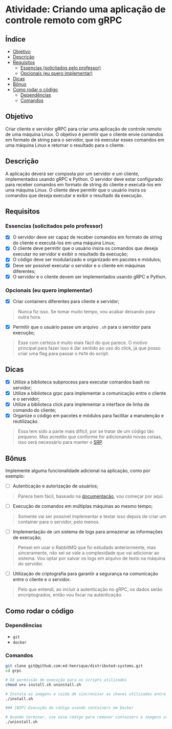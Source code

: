 # Atividade: Criando uma aplicação de controle remoto com gRPC <!-- omit in toc -->

## Índice <!-- omit in toc -->
- [Objetivo](#objetivo)
- [Descrição](#descrição)
- [Requisitos](#requisitos)
  - [Essencias (solicitados pelo professor)](#essencias-solicitados-pelo-professor)
  - [Opcionais (eu quero implementar)](#opcionais-eu-quero-implementar)
- [Dicas](#dicas)
- [Bônus](#bônus)
- [Como rodar o código](#como-rodar-o-código)
  - [Dependências](#dependências)
  - [Comandos](#comandos)


## Objetivo

Criar cliente e servidor gRPC para criar uma aplicação de controle remoto de uma máquina Linux. O objetivo é permitir que o cliente envie comandos em formato de string para o servidor, que irá executar esses comandos em uma máquina Linux e retornar o resultado para o cliente.

## Descrição

A aplicação deverá ser composta por um servidor e um cliente, implementados usando gRPC e Python. O servidor deve estar configurado para receber comandos em formato de string do cliente e executá-los em uma máquina Linux. O cliente deve permitir que o usuário insira os comandos que deseja executar e exibir o resultado da execução.

## Requisitos

### Essencias (solicitados pelo professor)

- [x] O servidor deve ser capaz de receber comandos em formato de string do cliente e executá-los em uma máquina Linux;
- [x] O cliente deve permitir que o usuário insira os comandos que deseja executar no servidor e exibir o resultado da execução;
- [x] O código deve ser modularizado e organizado em pacotes e módulos;
- [x] Deve ser possível executar o servidor e o cliente em máquinas diferentes;
- [x] O servidor e o cliente devem ser implementados usando gRPC e Python.

### Opcionais (eu quero implementar)

- [x] Criar containers diferentes para cliente e servidor;

> Nunca fiz isso. Se tomar muito tempo, vou acabar deixando para outra hora.

- [x] Permitir que o usuário passe um arquivo `.sh` para o servidor para execução;

> Esse com certeza é muito mais fácil do que parece. O motivo principal para fazer isso é dar sentido ao uso do click, já que posso criar uma flag para passar o `PATH` do script.

## Dicas

- [x] Utilize a biblioteca subprocess para executar comandos bash no servidor;
- [x] Utilize a biblioteca grpc para implementar a comunicação entre o cliente e o servidor;
- [x] Utilize a biblioteca click para implementar a interface de linha de comando do cliente;
- [x] Organize o código em pacotes e módulos para facilitar a manutenção e reutilização.

> Essa tem sido a parte mais difícil, por se tratar de um código tão pequeno. Mas acredito que conforme for adicionando novas coisas, isso será necessário para manter o [SRP](https://en.wikipedia.org/wiki/Single-responsibility_principle).

## Bônus

Implemente alguma funcionalidade adicional na aplicação, como por exemplo:

- [ ] Autenticação e autorização de usuários;

> Parece bem fácil, baseado na [documentação](https://grpc.io/docs/guides/auth/#python), vou começar por aqui.

- [ ] Execução de comandos em múltiplas máquinas ao mesmo tempo;

> Somente vai ser possível implementar e testar isso depois de criar um container para o servidor, pelo menos.

- [ ] Implementação de um sistema de logs para armazenar as informações de execução;

> Pensei em usar o RabbitMQ que foi estudado anteriormente, mas sinceramente, não sei se vale a complexidade que vai adicionar ao sistema. Vou optar por salvar os logs em arquivo de texto na máquina do servidor.

- [ ] Utilização de criptografia para garantir a segurança na comunicação entre o cliente e o servidor.

> Pelo que entendi, ao incluir a autenticação no gRPC, os dados serão encriptogrados, então vou focar na autenticação.

## Como rodar o código

### Dependências

- `git`
- `docker`

### Comandos

```bash
git clone git@github.com:ed-henrique/distributed-systems.git
cd grpc

# Dê permissão de execução para os scripts utilizados
chmod u+x install.sh uninstall.sh

# Instala as imagens e cuida de sincronizar as chaves utilizadas entre elas
./install.sh

### [WIP] Execução do código usando containers em Docker

# Quando terminar, use esse código para remover containers e imagens utilizados
./uninstall.sh
```